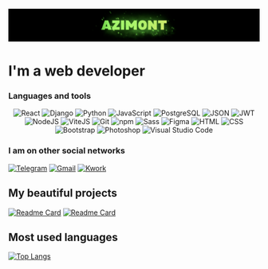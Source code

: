 ![Header](https://github.com/Azim0nt/azim0nt/blob/main/assets/header.png)

# I'm a web developer

### Languages and tools
<p align="center">
    <img src="https://ziadoua.github.io/m3-Markdown-Badges/badges/React/react2.svg" alt="React">
    <img src="https://ziadoua.github.io/m3-Markdown-Badges/badges/Django/django1.svg" alt="Django">
    <img src="https://ziadoua.github.io/m3-Markdown-Badges/badges/Python/python2.svg" alt="Python">
    <img src="https://ziadoua.github.io/m3-Markdown-Badges/badges/Javascript/javascript3.svg" alt="JavaScript">
    <img src="https://ziadoua.github.io/m3-Markdown-Badges/badges/PostgreSQL/postgresql1.svg" alt="PostgreSQL">
    <img src="https://ziadoua.github.io/m3-Markdown-Badges/badges/JSON/json1.svg" alt="JSON">
    <img src="https://ziadoua.github.io/m3-Markdown-Badges/badges/JWT/jwt1.svg" alt="JWT">
    <img src="https://ziadoua.github.io/m3-Markdown-Badges/badges/NodeJS/nodejs2.svg" alt="NodeJS">
    <img src="https://ziadoua.github.io/m3-Markdown-Badges/badges/ViteJS/vitejs1.svg" alt="ViteJS">
    <img src="https://ziadoua.github.io/m3-Markdown-Badges/badges/Git/git1.svg" alt="Git">
    <img src="https://ziadoua.github.io/m3-Markdown-Badges/badges/npm/npm3.svg" alt="npm">
    <img src="https://ziadoua.github.io/m3-Markdown-Badges/badges/Sass/sass1.svg" alt="Sass">
    <img src="https://ziadoua.github.io/m3-Markdown-Badges/badges/Figma/figma2.svg" alt="Figma">
    <img src="https://ziadoua.github.io/m3-Markdown-Badges/badges/HTML/html1.svg" alt="HTML">
    <img src="https://ziadoua.github.io/m3-Markdown-Badges/badges/CSS/css2.svg" alt="CSS">
    <img src="https://ziadoua.github.io/m3-Markdown-Badges/badges/Bootstrap/bootstrap1.svg" alt="Bootstrap">
    <img src="https://ziadoua.github.io/m3-Markdown-Badges/badges/Photoshop/photoshop2.svg" alt="Photoshop">
    <img src="https://ziadoua.github.io/m3-Markdown-Badges/badges/VisualStudioCode/visualstudiocode3.svg" alt="Visual Studio Code">
</p>

### I am on other social networks
[![Telegram](https://img.shields.io/badge/-Telegram-2b1a3e?style=for-the-badge&logo=Telegram&logoColor=30acec)](https://t.me/azim0nt)
[![Gmail](https://img.shields.io/badge/-Gmail-2b1a3e?style=for-the-badge&logo=Gmail&logoColor=e55348)](mailto:kktotov457@gmail.com)
[![Kwork](https://img.shields.io/badge/-Kwork-2b1a3e?style=for-the-badge)](https://kwork.ru/user/azim0nt)

## My beautiful projects
[![Readme Card](https://github-readme-stats.vercel.app/api/pin/?username=azim0nt&repo=audio_player&theme=dark&show_icons=true&bg_color=2b1a3e)](https://github.com/azim0nt/audio_player)
[![Readme Card](https://github-readme-stats.vercel.app/api/pin/?username=azim0nt&repo=tracking-odds&theme=dark&show_icons=true&bg_color=2b1a3e)](https://github.com/azim0nt/tracking-odds)

## Most used languages
[![Top Langs](https://github-readme-stats.vercel.app/api/top-langs/?username=azim0nt&theme=dark&show_icons=true&bg_color=2b1a3e)](https://github.com/azim0nt/github-readme-stats)
